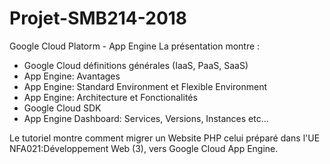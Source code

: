 # Projet-SMB214-2018
Google Cloud Platorm - App Engine
La présentation montre :
 - Google Cloud définitions générales (IaaS, PaaS, SaaS)
 - App Engine: Avantages
 - App Engine: Standard Environment et Flexible Environment
 - App Engine: Architecture et Fonctionalités
 - Google Cloud SDK
 - App Engine Dashboard: Services, Versions, Instances etc...

Le tutoriel montre comment migrer un Website PHP celui préparé dans l'UE NFA021:Développement Web (3), vers Google Cloud App Engine.
